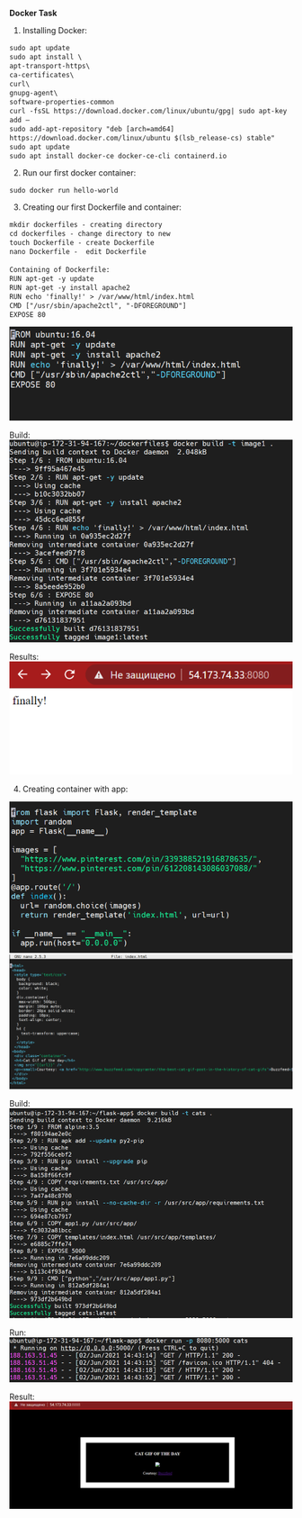 **Docker Task**

1. Installing Docker:
```
sudo apt update
sudo apt install \
apt-transport-https\
ca-certificates\
curl\
gnupg-agent\
software-properties-common
curl -fsSL https://download.docker.com/linux/ubuntu/gpg| sudo apt-key add –
sudo add-apt-repository "deb [arch=amd64] https://download.docker.com/linux/ubuntu $(lsb_release-cs) stable"
sudo apt update
sudo apt install docker-ce docker-ce-cli containerd.io
```

2. Run our first docker container:
```
sudo docker run hello-world
```

3. Creating our first Dockerfile and container:
```
mkdir dockerfiles - creating directory
cd dockerfiles - change directory to new
touch Dockerfile - create Dockerfile
nano Dockerfile -  edit Dockerfile

Containing of Dockerfile:
RUN apt-get -y update
RUN apt-get -y install apache2
RUN echo 'finally!' > /var/www/html/index.html
CMD ["/usr/sbin/apache2ctl", "-DFOREGROUND"]
EXPOSE 80
```
<break>
<img src="https://github.com/sofiiasss/DevOps_online_Kharkiv_2021Q2/blob/master/m11/task1_1/images/dockerfile.png" >
<break>

Build:
<break>
<img src="https://github.com/sofiiasss/DevOps_online_Kharkiv_2021Q2/blob/master/m11/task1_1/images/build_im1.png" >
<break>

Results:
<break>
<img src="https://github.com/sofiiasss/DevOps_online_Kharkiv_2021Q2/blob/master/m11/task1_1/images/finally.png" >
<break>

4. Creating container with app:
<break>
<img src="https://github.com/sofiiasss/DevOps_online_Kharkiv_2021Q2/blob/master/m11/task1_1/images/app.png" >
<break>

<break>
<img src="https://github.com/sofiiasss/DevOps_online_Kharkiv_2021Q2/blob/master/m11/task1_1/images/html.png" >
<break>

Build:
<break>
<img src="https://github.com/sofiiasss/DevOps_online_Kharkiv_2021Q2/blob/master/m11/task1_1/images/docker_build_cats.png" >
<break>

Run:
<break>
<img src="https://github.com/sofiiasss/DevOps_online_Kharkiv_2021Q2/blob/master/m11/task1_1/images/docker_run_czts.png" >
<break>

Result:
<break>
<img src="https://github.com/sofiiasss/DevOps_online_Kharkiv_2021Q2/blob/master/m11/task1_1/images/res.png" >
<break>

